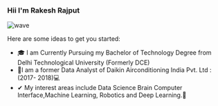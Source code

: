### Hii I'm Rakesh Rajput 
![wave](https://user-images.githubusercontent.com/82255254/117078435-7d3f6a00-ad57-11eb-93ae-9b680ea0dcc7.gif,width=100)




Here are some ideas to get you started:

- 🎓 I am Currently Pursuing my Bachelor of Technology Degree from Delhi Technological University (Formerly DCE)
- 🤵I am a former Data Analyst of Daikin Airconditioning India Pvt. Ltd : (2017- 2018)💻
- ✔ My interest areas include Data Science Brain Computer Interface,Machine Learning, Robotics and Deep Learning.🤵

